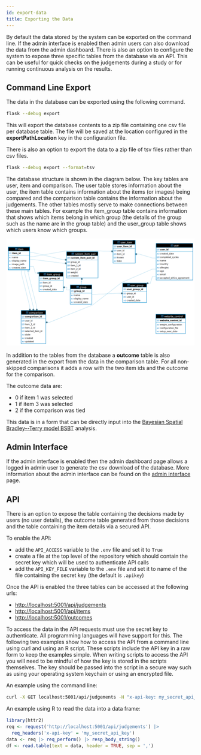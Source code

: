 ```yaml
---
id: export-data
title: Exporting the Data
---
```


By default the data stored by the system can be exported on the command line. If the admin interface is enabled then
admin users can also download the data from the admin dashboard. There is also an option to configure the system to
expose three specific tables from the database via an API. This can be useful for quick checks on the judgements
during a study or for running continuous analysis on the results.

## Command Line Export

The data in the database can be exported using the following command.

```bash
flask --debug export
```

This will export the database contents to a zip file containing one csv file per database table. The file will be saved
at the location configured in the **exportPathLocation** key in the configuration file.

There is also an option to export the data to a zip file of tsv files rather than csv files.

```bash
flask --debug export --format=tsv
```

The database structure is shown in the diagram below. The key tables are user, item and comparison. The user table
stores information about the user, the item table contains information about the items (or images) being compared and
the comparison table contains the information about the judgements. The other tables mostly serve to make connections
between these main tables. For example the item_group table contains information that shows which items belong in
which group (the details of the group such as the name are in the group table) and the user_group table shows which
users know which groups.

![Database structure diagram](images/cj-database-diagram.png)

In addition to the tables from the database a **outcome** table is also generated in the export from the data in the
comparison table. For all non-skipped comparisons it adds a row with the two item ids and the outcome for the comparison.

The outcome data are:

+ 0 if item 1 was selected
+ 1 if item 3 was selected
+ 2 if the comparison was tied

This data is in a form that can be directly input into the
[Bayesian Spatial Bradley--Terry model BSBT](https://github.com/rowlandseymour/BSBT) analysis.

## Admin Interface

If the admin interface is enabled then the admin dashboard page allows a logged in admin user to generate the
csv download of the database. More information about the admin interface can be found on the [admin interface](admin.md)
page.

## API

There is an option to expose the table containing the decisions made by users (no user details), the outcome table
generated from those decisions and the table containing the item details via a secured API.

To enable the API:

+ add the `API_ACCESS` variable to the `.env` file and set it to `True`
+ create a file at the top level of the repository which should contain the secret key which will be used to
authenticate API calls
+ add the `API_KEY_FILE` variable to the `.env` file and set it to name of the file containing the secret key
(the default is `.apikey`)

Once the API is enabled the three tables can be accessed at the following urls:

+ <http://localhost:5001/api/judgements>
+ <http://localhost:5001/api/items>
+ <http://localhost:5001/outcomes>

To access the data in the API requests must use the secret key to authenticate. All programming languages
will have support for this. The following two examples show how to access the API from a command line using curl and
using an R script. These scripts include the API key in a raw form to keep the examples simple. When writing scripts to
access the API you will need to be mindful of how the key is stored in the scripts themselves. The key should be passed
into the script in a secure way such as using your operating system keychain or using an encrypted file.

An example using the command line:

```bash
curl -X GET localhost:5001/api/judgements -H "x-api-key: my_secret_api_key"
```

An example using R to read the data into a data frame:

```R
library(httr2)
req <- request('http://localhost:5001/api/judgements') |>
  req_headers('x-api-key' = 'my_secret_api_key')
data <- req |> req_perform() |> resp_body_string()
df <- read.table(text = data, header = TRUE, sep = ',')
```
